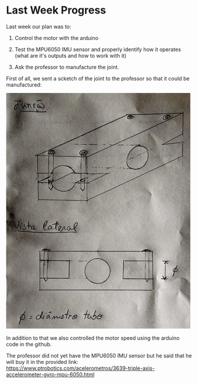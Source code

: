 # Last Week Progress

Last week our plan was to:

1. Control the motor with the arduino

2. Test the MPU6050 IMU sensor and properly identify how it operates (what are it's outputs and how to work with it)

3. Ask the professor to manufacture the joint.

First of all, we sent a scketch of the joint to the professor so that it could be manufactured:

<img style="text-align:center;" src="Scketch.png" alt="Scketch" width="500"/>

In addition to that we also controlled the motor speed using the arduino code in the github. 

The professor did not yet have the MPU6050 IMU sensor but he said that he will buy it in the provided link: 
https://www.ptrobotics.com/acelerometros/3639-triple-axis-accelerometer-gyro-mpu-6050.html

